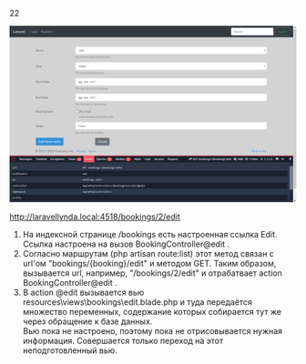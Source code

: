 22

<img src="./img/22.png" alt="drawing" width="800"/>

http://laravellynda.local:4518/bookings/2/edit

1) На индексной странице /bookings есть настроенная ссылка Edit. Ссылка настроена на вызов BookingController@edit .
2) Согласно маршрутам (php artisan route:list) этот метод связан с url'ом "bookings/{booking}/edit" и методом GET.
Таким образом, вызывается url, например, "/bookings/2/edit" и отрабатвает action BookingController@edit .
3) В action @edit вызывается вью resources\views\bookings\edit.blade.php и туда передаётся множество переменных, содержание которых собирается тут же через обращение к базе данных.  
Вью пока не настроено, поэтому пока не отрисовывается нужная информация. Совершается только переход на этот неподготовленный вью.

 